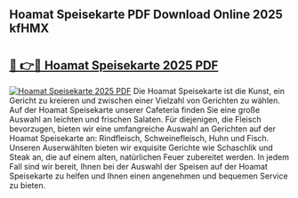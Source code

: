 ## Hoamat Speisekarte PDF Download Online 2025 kfHMX

# <h2><a href="http://gc69lsy.nevu.top/?p=Hoamat+Speisekarte">🔗 👉🔴 Hoamat Speisekarte 2025 PDF</a></h2>

[![Hoamat Speisekarte 2025 PDF](https://i.imgur.com/dBaPXMq.png)](http://gc69lsy.nevu.top/?p=Hoamat+Speisekarte)
Die Hoamat Speisekarte ist die Kunst, ein Gericht zu kreieren und zwischen einer Vielzahl von Gerichten zu wählen. Auf der Hoamat Speisekarte unserer Cafeteria finden Sie eine große Auswahl an leichten und frischen Salaten. Für diejenigen, die Fleisch bevorzugen, bieten wir eine umfangreiche Auswahl an Gerichten auf der Hoamat Speisekarte an: Rindfleisch, Schweinefleisch, Huhn und Fisch. Unseren Auserwählten bieten wir exquisite Gerichte wie Schaschlik und Steak an, die auf einem alten, natürlichen Feuer zubereitet werden. In jedem Fall sind wir bereit, Ihnen bei der Auswahl der Speisen auf der Hoamat Speisekarte zu helfen und Ihnen einen angenehmen und bequemen Service zu bieten.
